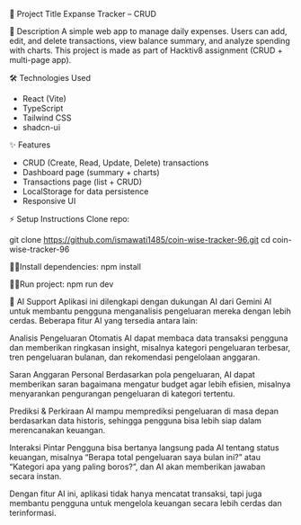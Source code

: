 📌 Project Title
Expanse Tracker – CRUD 

📝 Description
A simple web app to manage daily expenses.
Users can add, edit, and delete transactions, view balance summary, and analyze spending with charts.
This project is made as part of Hacktiv8 assignment (CRUD + multi-page app).

🛠 Technologies Used
- React (Vite)
- TypeScript
- Tailwind CSS
- shadcn-ui

✨ Features
- CRUD (Create, Read, Update, Delete) transactions
- Dashboard page (summary + charts)
- Transactions page (list + CRUD)
- LocalStorage for data persistence
- Responsive UI

⚡ Setup Instructions
Clone repo:

git clone https://github.com/ismawati1485/coin-wise-tracker-96.git
cd coin-wise-tracker-96


💪🏻Install dependencies:
npm install


🏃‍♀Run project:
npm run dev

🤖 AI Support
Aplikasi ini dilengkapi dengan dukungan AI dari Gemini AI untuk membantu pengguna menganalisis pengeluaran mereka dengan lebih cerdas. Beberapa fitur AI yang tersedia antara lain:

Analisis Pengeluaran Otomatis
AI dapat membaca data transaksi pengguna dan memberikan ringkasan insight, misalnya kategori pengeluaran terbesar, tren pengeluaran bulanan, dan rekomendasi pengelolaan anggaran.

Saran Anggaran Personal
Berdasarkan pola pengeluaran, AI dapat memberikan saran bagaimana mengatur budget agar lebih efisien, misalnya menyarankan pengurangan pengeluaran di kategori tertentu.

Prediksi & Perkiraan
AI mampu memprediksi pengeluaran di masa depan berdasarkan data historis, sehingga pengguna bisa lebih siap dalam merencanakan keuangan.

Interaksi Pintar
Pengguna bisa bertanya langsung pada AI tentang status keuangan, misalnya “Berapa total pengeluaran saya bulan ini?” atau “Kategori apa yang paling boros?”, dan AI akan memberikan jawaban secara instan.

Dengan fitur AI ini, aplikasi tidak hanya mencatat transaksi, tapi juga membantu pengguna untuk mengelola keuangan secara lebih cerdas dan terinformasi.